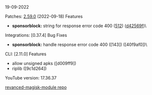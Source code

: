 19-09-2022

Patches:   [2.59.0](https://github.com/revanced/revanced-patches/compare/v2.58.0...v2.59.0) (2022-09-18)
 Features
* **sponsorblock:** string for response error code 400 ([512](https://github.com/revanced/revanced-patches/issues/512)) ([d42569f](https://github.com/revanced/revanced-patches/commit/d42569fcc4367fa65c5c88ddc75098d4e208f7f3))\
 
Integrations:   [0.37.4] 
 Bug Fixes
* **sponsorblock:** handle response error code 400 ([143]) ([40f9af0])\
 
CLI:   [2.11.0] 
 Features
* allow unsigned apks ([d009ff9])
* riplib ([9c1d264])

YouTube version: 17.36.37

[revanced-magisk-module repo](https://github.com/vuongvan/magisk-module)
